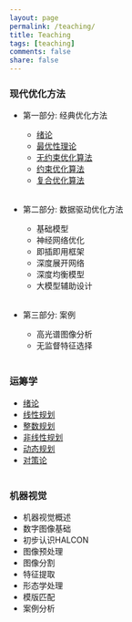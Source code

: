 ```yaml
---
layout: page
permalink: /teaching/
title: Teaching
tags: [teaching]
comments: false
share: false
---
```




### 现代优化方法

- 第一部分: 经典优化方法  <br>
  - <a href="../teaching/OPT_1.pdf" class="textlink" target="_blank">绪论 </a> <br>
  - <a href="../teaching/OPT_1.pdf" class="textlink" target="_blank">最优性理论 </a> <br>
  - <a href="../teaching/OPT_1.pdf" class="textlink" target="_blank">无约束优化算法 </a> <br>
  - <a href="../teaching/OPT_1.pdf" class="textlink" target="_blank">约束优化算法 </a> <br>
  - <a href="../teaching/OPT_1.pdf" class="textlink" target="_blank">复合优化算法 </a> <br><br>

      
- 第二部分: 数据驱动优化方法 <br>
  - 基础模型 <br>
  - 神经网络优化  <br>
  - 即插即用框架 <br>
  - 深度展开网络 <br>
  - 深度均衡模型 <br>
  - 大模型辅助设计 <br><br>

- 第三部分: 案例 <br>
  - 高光谱图像分析 <br>
  - 无监督特征选择 <br><br>
  


### 运筹学

- <a href="../teaching/OR_1.pdf" class="textlink" target="_blank">绪论 </a> <br>
- <a href="../teaching/OR_2.pdf" class="textlink" target="_blank">线性规划  </a> <br>
- <a href="../teaching/OR_3.pdf" class="textlink" target="_blank">整数规划 </a> <br>
- <a href="../teaching/OR_4.pdf" class="textlink" target="_blank">非线性规划 </a> <br>
- <a href="../teaching/OR_5.pdf" class="textlink" target="_blank">动态规划 </a> <br>
- <a href="../teaching/OR_6.pdf" class="textlink" target="_blank">对策论 </a> <br><br>
  

### 机器视觉

- 机器视觉概述 <br>
- 数字图像基础 <br>
- 初步认识HALCON <br>
- 图像预处理 <br>
- 图像分割 <br>
- 特征提取 <br>
- 形态学处理<br>
- 模版匹配 <br>
- 案例分析 <br>
